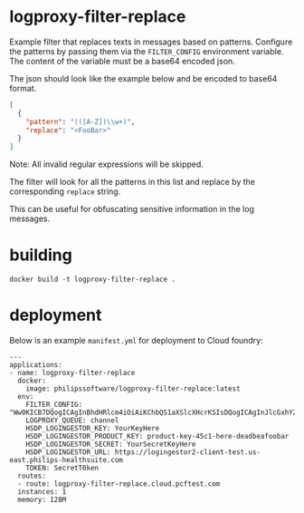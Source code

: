 # logproxy-filter-replace

Example filter that replaces texts in messages based on patterns. Configure the patterns by
passing them via the `FILTER_CONFIG` environment variable. The content of the variable must be a base64 encoded json.

The json should look like the example below and be encoded to base64 format.

```json
[
  {
    "pattern": "(([A-Z])\\w+)",
    "replace": "<FooBar>"
  }
]
```

Note: All invalid regular expressions will be skipped.

The filter will look for all the patterns in this list and replace by the corresponding `replace` string.

This can be useful for obfuscating sensitive information in the log messages.

# building

```
docker build -t logproxy-filter-replace .
```

# deployment

Below is an example `manifest.yml` for deployment to Cloud foundry:

```
---
applications:
- name: logproxy-filter-replace
  docker:
    image: philipssoftware/logproxy-filter-replace:latest
  env:
    FILTER_CONFIG: "Ww0KICB7DQogICAgInBhdHRlcm4iOiAiKChbQS1aXSlcXHcrKSIsDQogICAgInJlcGxhY2UiOiAiPEZvb0Jhcj4iDQogIH0NCl0NCg=="
    LOGPROXY_QUEUE: channel
    HSDP_LOGINGESTOR_KEY: YourKeyHere
    HSDP_LOGINGESTOR_PRODUCT_KEY: product-key-45c1-here-deadbeafoobar
    HSDP_LOGINGESTOR_SECRET: YourSecretKeyHere
    HSDP_LOGINGESTOR_URL: https://logingestor2-client-test.us-east.philips-healthsuite.com
    TOKEN: SecretT0ken
  routes:
  - route: logproxy-filter-replace.cloud.pcftest.com
  instances: 1
  memory: 128M
```
